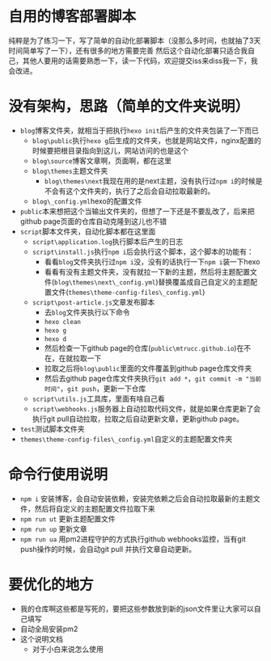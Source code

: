 # 自用的博客部署脚本
纯粹是为了练习一下，写了简单的自动化部署脚本（没那么多时间，也就抽了3天时间简单写了一下），还有很多的地方需要完善
然后这个自动化部署只适合我自己，其他人要用的话需要熟悉一下，读一下代码，欢迎提交iss来diss我一下，我会改进。

# 没有架构，思路（简单的文件夹说明）
- `blog`博客文件夹，就相当于把执行`hexo init`后产生的文件夹包装了一下而已
  - `blog\public`执行`hexo g`后生成的文件夹，也就是网站文件，nginx配置的时候要把根目录指向到这儿，网站访问的也是这个
  - `blog\source`博客文章啊，页面啊，都在这里
  - `blog\themes`主题文件夹
    - `blog\themes\next`我现在用的是next主题，没有执行过`npm i`的时候是不会有这个文件夹的，执行了之后会自动拉取最新的。
  - `blog\_config.yml`hexo的配置文件
- `public`本来想把这个当输出文件夹的，但想了一下还是不要乱改了，后来把github page页面的仓库自动克隆到这儿也不错
- `script`脚本文件夹，自动化脚本都在这里面
  - `script\application.log`执行脚本后产生的日志
  - `script\install.js`执行`npm i`后会执行这个脚本，这个脚本的功能有：
    - 看看`blog`文件夹执行过`npm i`没，没有的话执行一下`npm i`装一下hexo
    - 看看有没有主题文件夹，没有就拉一下新的主题，然后将主题配置文件(`blog\themes\next\_config.yml`)替换覆盖成自己自定义的主题配置文件(`themes\theme-config-files\_config.yml`)
  - `script\post-article.js`文章发布脚本
    - 去`blog`文件夹执行以下命令
    - `hexo clean`
    - `hexo g`
    - `hexo d`
    - 然后检查一下github page的仓库(`public\mtrucc.github.io`)在不在，在就拉取一下
    - 拉取之后将`blog\public`里面的文件覆盖到github page仓库文件夹
    - 然后去github page仓库文件夹执行`git add *`，`git commit -m "当前时间"`，`git push`，更新一下仓库
  - `script\utils.js`工具库，里面有啥自己看
  - `script\webhooks.js`服务器上自动拉取代码文件，就是如果仓库更新了会执行git pull自动拉取，拉取之后自动更新文章，更新github page。
- `test`测试脚本文件夹
- `themes\theme-config-files\_config.yml`自定义的主题配置文件夹

# 命令行使用说明
- `npm i` 安装博客，会自动安装依赖，安装完依赖之后会自动拉取最新的主题文件，然后将自定义的主题配置文件拉取下来
- `npm run ut` 更新主题配置文件
- `npm run up` 更新文章
- `npm run ua` 用pm2进程守护的方式执行github webhooks监控，当有git push操作的时候，会自动git pull 并执行文章自动更新。

# 要优化的地方
- 我的仓库啊这些都是写死的，要把这些参数放到新的json文件里让大家可以自己填写
- 自动全局安装pm2
- 这个说明文档
  - 对于小白来说怎么使用